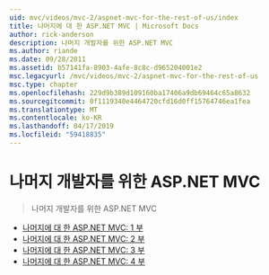 ```yaml
---
uid: mvc/videos/mvc-2/aspnet-mvc-for-the-rest-of-us/index
title: 나머지에 대 한 ASP.NET MVC | Microsoft Docs
author: rick-anderson
description: 나머지 개발자를 위한 ASP.NET MVC
ms.author: riande
ms.date: 09/28/2011
ms.assetid: b57141fa-8903-4afe-8c8c-d965204001e2
msc.legacyurl: /mvc/videos/mvc-2/aspnet-mvc-for-the-rest-of-us
msc.type: chapter
ms.openlocfilehash: 229d9b389d109160ba17406a9db69464c65a8632
ms.sourcegitcommit: 0f1119340e4464720cfd16d0ff15764746ea1fea
ms.translationtype: MT
ms.contentlocale: ko-KR
ms.lasthandoff: 04/17/2019
ms.locfileid: "59418835"
---
```

# <a name="aspnet-mvc-for-the-rest-of-us"></a>나머지 개발자를 위한 ASP.NET MVC

> 나머지 개발자를 위한 ASP.NET MVC


- [나머지에 대 한 ASP.NET MVC: 1 부](aspnet-mvc-for-the-rest-of-us-part-1.md)
- [나머지에 대 한 ASP.NET MVC: 2 부](aspnet-mvc-for-the-rest-of-us-part-2.md)
- [나머지에 대 한 ASP.NET MVC: 3 부](aspnet-mvc-for-the-rest-of-us-part-3.md)
- [나머지에 대 한 ASP.NET MVC: 4 부](aspnet-mvc-for-the-rest-of-us-part-4.md)
